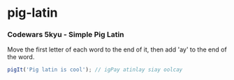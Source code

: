# pig-latin
### Codewars 5kyu - Simple Pig Latin

Move the first letter of each word to the end of it, then add 'ay' to the end of the word.
```javascript
pigIt('Pig latin is cool'); // igPay atinlay siay oolcay 
